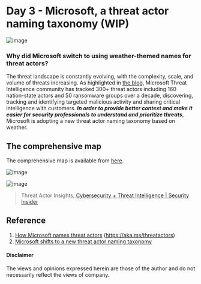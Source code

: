 # Day 3 - Microsoft, a threat actor naming taxonomy (WIP)
![image](https://user-images.githubusercontent.com/120234772/233586114-ba90b790-81f2-4739-b5f6-cba034e4ddf1.png)

### Why did Microsoft switch to using weather-themed names for threat actors?
The threat landscape is constantly evolving, with the complexity, scale, and volume of threats increasing. As highlighted in [the blog](https://www.microsoft.com/en-us/security/blog/2023/04/18/microsoft-shifts-to-a-new-threat-actor-naming-taxonomy/), Microsoft Threat Intelligence community has tracked 300+ threat actors including 160 nation-state actors and 50 ransomware groups over a decade, discovering, tracking and identifying targeted malicious activity and sharing critical intelligence with customers. ***In order to provide better context and make it easier for security professionals to understand and prioritize threats***, Microsoft is adopting a new threat actor naming taxonomy based on weather.

## The comprehensive map
The comprehensive map is available from [here](https://download.microsoft.com/download/4/5/2/45208247-c1e9-432d-a9a2-1554d81074d9/microsoft-threat-actor-list.xlsx).

![image](https://user-images.githubusercontent.com/120234772/233592868-e35ed554-c0bf-4688-9656-b74c3df7719b.png)



![image](https://user-images.githubusercontent.com/120234772/233085458-3ab6f1ac-8dae-4cc3-bb57-ac121cc84e52.png)
> Threat Actor Insights, [Cybersecurity + Threat Intelligence | Security Insider](https://www.microsoft.com/en-us/security/business/security-insider/#office-ContentAreaHeadingTemplate-hkzu7ix)

## Reference
1. [How Microsoft names threat actors](https://learn.microsoft.com/en-us/microsoft-365/security/intelligence/microsoft-threat-actor-naming?view=o365-worldwide) (https://aka.ms/threatactors)
2. [Microsoft shifts to a new threat actor naming taxonomy](https://www.microsoft.com/en-us/security/blog/2023/04/18/microsoft-shifts-to-a-new-threat-actor-naming-taxonomy/)

#### Disclaimer
The views and opinions expressed herein are those of the author and do not necessarily reflect the views of company.
